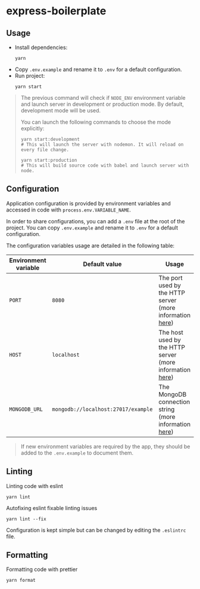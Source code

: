 # express-boilerplate

## Usage

- Install dependencies:
  ```shell
  yarn
  ```
- Copy `.env.example` and rename it to `.env` for a default configuration.
- Run project:
  ```shell
  yarn start
  ```

> The previous command will check if `NODE_ENV` environment variable and launch server in development or production mode.
> By default, development mode will be used.
>
> You can launch the following commands to choose the mode explicitly:
>
> ```shell
> yarn start:development
> # This will launch the server with nodemon. It will reload on every file change.
> ```
>
> ```shell
> yarn start:production
> # This will build source code with babel and launch server with node.
> ```

## Configuration

Application configuration is provided by environment variables and accessed in code with `process.env.VARIABLE_NAME`.

In order to share configurations, you can add a `.env` file at the root of the project.
You can copy `.env.example` and rename it to `.env` for a default configuration.

The configuration variables usage are detailed in the following table:

| Environment variable | Default value                       | Usage                                                                                                                                    |
| -------------------- | ----------------------------------- | ---------------------------------------------------------------------------------------------------------------------------------------- |
| `PORT`               | `8080`                              | The port used by the HTTP server (more information [here](https://nodejs.org/api/net.html#net_server_listen_port_host_backlog_callback)) |
| `HOST`               | `localhost`                         | The host used by the HTTP server (more information [here](https://nodejs.org/api/net.html#net_server_listen_port_host_backlog_callback)) |
| `MONGODB_URL`        | `mongodb://localhost:27017/example` | The MongoDB connection string (more information [here](https://docs.mongodb.com/manual/reference/connection-string/))                    |

> If new environment variables are required by the app, they should be added to the `.env.example` to document them.

## Linting

Linting code with eslint

```shell
yarn lint
```

Autofixing eslint fixable linting issues

```shell
yarn lint --fix
```

Configuration is kept simple but can be changed by editing the `.eslintrc` file.

## Formatting

Formatting code with prettier

```shell
yarn format
```
